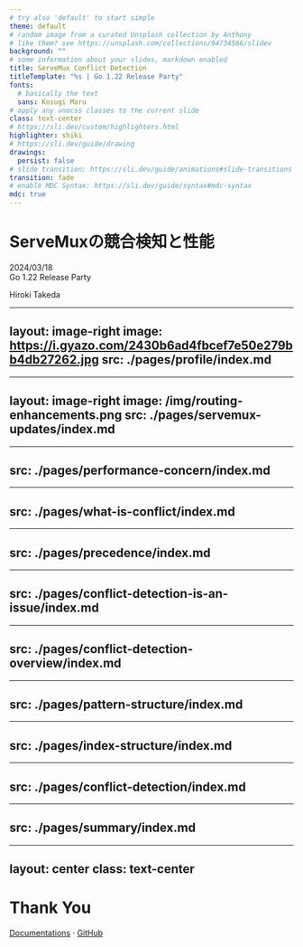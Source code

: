 ```yaml
---
# try also 'default' to start simple
theme: default
# random image from a curated Unsplash collection by Anthony
# like them? see https://unsplash.com/collections/94734566/slidev
background: ""
# some information about your slides, markdown enabled
title: ServeMux Conflict Detection
titleTemplate: "%s | Go 1.22 Release Party"
fonts:
  # basically the text
  sans: Kosugi Maru
# apply any unocss classes to the current slide
class: text-center
# https://sli.dev/custom/highlighters.html
highlighter: shiki
# https://sli.dev/guide/drawing
drawings:
  persist: false
# slide transition: https://sli.dev/guide/animations#slide-transitions
transition: fade
# enable MDC Syntax: https://sli.dev/guide/syntax#mdc-syntax
mdc: true
---
```


# ServeMuxの競合検知と性能

2024/03/18  
Go 1.22 Release Party

Hiroki Takeda

<div class="abs-br m-6">
  <a href="https://github.com/rhumie/go122party" target="_blank" alt="GitHub" title="Open in GitHub"
    class="text-xl slidev-icon-btn opacity-50 !border-none !hover:text-white">
    <carbon-logo-github />
  </a>
</div>

---
layout: image-right
image: https://i.gyazo.com/2430b6ad4fbcef7e50e279bb4db27262.jpg
src: ./pages/profile/index.md
---

---
layout: image-right
image: /img/routing-enhancements.png
src: ./pages/servemux-updates/index.md
---

---
src: ./pages/performance-concern/index.md
---

---
src: ./pages/what-is-conflict/index.md
---

---
src: ./pages/precedence/index.md
---

---
src: ./pages/conflict-detection-is-an-issue/index.md
---

---
src: ./pages/conflict-detection-overview/index.md
---

---
src: ./pages/pattern-structure/index.md
---

---
src: ./pages/index-structure/index.md
---

---
src: ./pages/conflict-detection/index.md
---

---
src: ./pages/summary/index.md
---

---
layout: center
class: text-center
---

# Thank You

[Documentations](https://rhumie.github.io/go122party/) · [GitHub](https://github.com/rhumie/go122party/)
